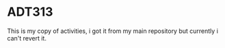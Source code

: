 # ADT313
This is my copy of activities, i got it from my main repository but currently i can't revert it.
